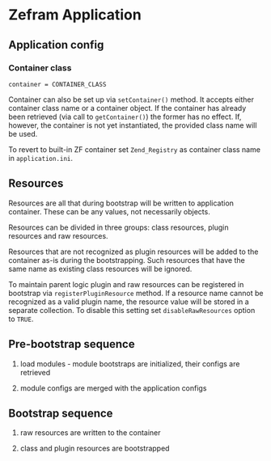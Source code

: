 # Zefram Application

## Application config

### Container class

    container = CONTAINER_CLASS

Container can also be set up via `setContainer()` method. It accepts either container class name or a container object. If the container has already been retrieved (via call to `getContainer()`) the former has no effect. If, however, the container is not yet instantiated, the provided class name will be used.

To revert to built-in ZF container set `Zend_Registry` as container class name in `application.ini`.


## Resources

Resources are all that during bootstrap will be written to application container. These can be any values, not necessarily objects.

Resources can be divided in three groups: class resources, plugin resources and raw resources.

Resources that are not recognized as plugin resources will be added to the container as-is during the bootstrapping. Such resources that have the same name as existing class resources will be ignored.

To maintain parent logic plugin and raw resources can be registered in bootstrap via `registerPluginResource` method. If a resource name cannot be recognized as a valid plugin name, the resource value will be stored in a separate collection. To disable this setting set `disableRawResources` option to `TRUE`.

## Pre-bootstrap sequence

1. load modules - module bootstraps are initialized, their configs are retrieved

2. module configs are merged with the application configs

## Bootstrap sequence

1. raw resources are written to the container

2. class and plugin resources are bootstrapped
